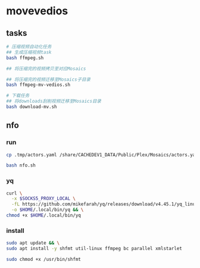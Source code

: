# movevedios

## tasks

```bash
# 压缩视频自动化任务
## 生成压缩视频task
bash ffmpeg.sh

## 将压缩完的视频拷贝至对应Mosaics

## 将压缩完的视频迁移至Mosaics子目录
bash ffmpeg-mv-vedios.sh

# 下载任务
## 将downloads刮削视频迁移至Mosaics目录
bash download-mv.sh
```

## nfo

### run

```bash
cp .tmp/actors.yaml /share/CACHEDEV1_DATA/Public/Plex/Mosaics/actors.yaml && bash nfo.sh

bash nfo.sh
```

### yq

```bash
curl \
  -x $SOCKS5_PROXY_LOCAL \
  -fL https://github.com/mikefarah/yq/releases/download/v4.45.1/yq_linux_amd64 \
  -o $HOME/.local/bin/yq && \
chmod +x $HOME/.local/bin/yq
```

### install

```bash
sudo apt update && \
sudo apt install -y shfmt util-linux ffmpeg bc parallel xmlstarlet

sudo chmod +x /usr/bin/shfmt
```
